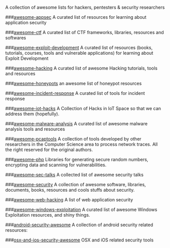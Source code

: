 A collection of awesome lists for hackers, pentesters & security researchers

###[awesome-appsec](https://github.com/paragonie/awesome-appsec)
A curated list of resources for learning about application security

###[awesome-ctf](https://github.com/apsdehal/awesome-ctf)
A curated list of CTF frameworks, libraries, resources and softwares

###[awesome-exploit-development](https://github.com/FabioBaroni/awesome-exploit-development)
A curated list of resources (books, tutorials, courses, tools and vulnerable applications) for learning about Exploit Development

###[awesome-hacking](https://github.com/carpedm20/awesome-hacking)
A curated list of awesome Hacking tutorials, tools and resources

###[awesome-honeypots](https://github.com/paralax/awesome-honeypots)
an awesome list of honeypot resources

###[awesome-incident-response](https://github.com/meirwah/awesome-incident-response)
A curated list of tools for incident response

###[awesome-iot-hacks](https://github.com/nebgnahz/awesome-iot-hacks)
A Collection of Hacks in IoT Space so that we can address them (hopefully).

###[awesome-malware-analysis](https://github.com/rshipp/awesome-malware-analysis)
A curated list of awesome malware analysis tools and resources

###[awesome-pcaptools](https://github.com/caesar0301/awesome-pcaptools)
A collection of tools developed by other researchers in the Computer Science area to process network traces. All the right reserved for the original authors.

###[awesome-php](https://github.com/ziadoz/awesome-php#security)
Libraries for generating secure random numbers, encrypting data and scanning for vulnerabilities.

###[awesome-sec-talks](https://github.com/PaulSec/awesome-sec-talks)
A collected list of awesome security talks

###[awesome-security](https://github.com/sbilly/awesome-security)
A collection of awesome software, libraries, documents, books, resources and cools stuffs about security.

###[awesome-web-hacking](https://github.com/infoslack/awesome-web-hacking)
A list of web application security

###[awesome-windows-exploitation](https://github.com/gavz/awesome-windows-exploitation)
A curated list of awesome Windows Exploitation resources, and shiny things.

###[android-security-awesome](https://github.com/ashishb/android-security-awesome)
A collection of android security related resources:

###[osx-and-ios-security-awesome](https://github.com/ashishb/osx-and-ios-security-awesome)
OSX and iOS related security tools